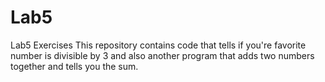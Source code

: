 # Lab5
Lab5 Exercises
This repository contains code that tells if you're favorite number is divisible by 3 and also another program that adds two numbers together and tells you the sum.
